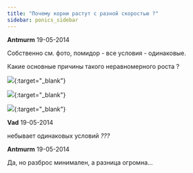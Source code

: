 ```yaml
---
title: "Почему корни растут с разной скоростью ?"
sidebar: ponics_sidebar
---
```


**Antmurm** 19-05-2014

Собственно см. фото, помидор - все условия - одинаковые.

Какие основные причины такого неравномерного роста ?

[![](/attachimages/16246_IMG_20140519_192050.jpg)](https://t.me/ponics_ru_files/12619){:target="_blank"}

[![](/attachimages/16248_IMG_20140519_192108.jpg)](https://t.me/ponics_ru_files/12620){:target="_blank"}

[![](/attachimages/16250_IMG_20140519_192121.jpg)](https://t.me/ponics_ru_files/12621){:target="_blank"}

**Vad** 19-05-2014

небывает одинаковых условий *???*


**Antmurm** 19-05-2014

Да, но разброс минимален, а разница огромна...


